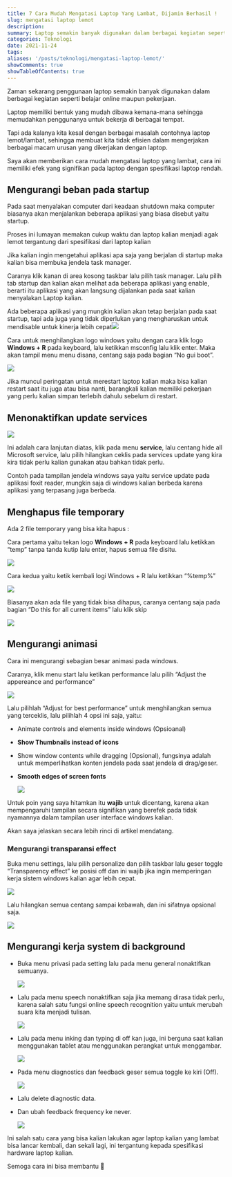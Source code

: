 ```yaml
---
title: 7 Cara Mudah Mengatasi Laptop Yang Lambat, Dijamin Berhasil !
slug: mengatasi laptop lemot
description:
summary: Laptop semakin banyak digunakan dalam berbagai kegiatan seperti belajar online maupun pekerjaan lainnya. Laptop memiliki bentuk yang ringkas sehingga mudah dibawa kemana-mana.
categories: Teknologi
date: 2021-11-24
tags:
aliases: '/posts/teknologi/mengatasi-laptop-lemot/'
showComments: true
showTableOfContents: true
---
```


Zaman sekarang penggunaan laptop semakin banyak digunakan dalam berbagai kegiatan seperti belajar online maupun pekerjaan.

Laptop memiliki bentuk yang mudah dibawa kemana-mana sehingga memudahkan penggunanya untuk bekerja di berbagai tempat.

Tapi ada kalanya kita kesal dengan berbagai masalah contohnya laptop lemot/lambat, sehingga membuat kita tidak efisien dalam mengerjakan berbagai macam urusan yang dikerjakan dengan laptop.

Saya akan memberikan cara mudah mengatasi laptop yang lambat, cara ini memiliki efek yang signifikan pada laptop dengan spesifikasi laptop rendah.

## Mengurangi beban pada startup

Pada saat menyalakan computer dari keadaan shutdown maka computer biasanya akan menjalankan beberapa aplikasi yang biasa disebut yaitu startup.

Proses ini lumayan memakan cukup waktu dan laptop kalian menjadi agak lemot tergantung dari spesifikasi dari laptop kalian

Jika kalian ingin mengetahui aplikasi apa saja yang berjalan di startup maka kalian bisa membuka jendela task manager.

Caranya klik kanan di area kosong taskbar lalu pilih task manager. Lalu pilih tab startup dan kalian akan melihat ada beberapa aplikasi yang enable, berarti itu aplikasi yang akan langsung dijalankan pada saat kalian menyalakan Laptop kalian.

Ada beberapa aplikasi yang mungkin kalian akan tetap berjalan pada saat startup, tapi ada juga yang tidak diperlukan yang mengharuskan untuk mendisable untuk kinerja lebih cepat![](/img/buka-task-manager.png)

Cara untuk menghilangkan logo windows yaitu dengan cara klik logo **Windows + R** pada keyboard, lalu ketikkan msconfig lalu klik enter. Maka akan tampil menu menu disana, centang saja pada bagian “No gui boot”.

![](/img/menghilangkan-bot-gui.png)

Jika muncul peringatan untuk merestart laptop kalian maka bisa kalian restart saat itu juga atau bisa nanti, barangkali kalian memiliki pekerjaan yang perlu kalian simpan terlebih dahulu sebelum di restart.

## Menonaktifkan update services

![](/img/nonaktifkan-services.png)

Ini adalah cara lanjutan diatas, klik pada menu **service**, lalu centang hide all Microsoft service, lalu pilih hilangkan ceklis pada services update yang kira kira tidak perlu kalian gunakan atau bahkan tidak perlu.

Contoh pada tampilan jendela windows saya yaitu service update pada aplikasi foxit reader, mungkin saja di windows kalian berbeda karena aplikasi yang terpasang juga berbeda.

## Menghapus file temporary

Ada 2 file temporary yang bisa kita hapus :

Cara pertama yaitu tekan logo **Windows + R** pada keyboard lalu ketikkan “temp” tanpa tanda kutip lalu enter, hapus semua file disitu.

![](/img/menghapus-file-temporary-1.png)

Cara kedua yaitu ketik kembali logi Windows + R lalu ketikkan “%temp%”

![](/img/cara-kedua-hapus-file-temporary.png)

Biasanya akan ada file yang tidak bisa dihapus, caranya centang saja pada bagian “Do this for all current items” lalu klik skip

![](/img/try-again.png)

## Mengurangi animasi

Cara ini mengurangi sebagian besar animasi pada windows.

Caranya, klik menu start lalu ketikan performance lalu pilih “Adjust the appereance and performance”

![](/img/7-mengurangi-animasi.png)

Lalu pilihlah “Adjust for best performance” untuk menghilangkan semua yang terceklis, lalu pilihlah 4 opsi ini saja, yaitu:

- Animate controls and elements inside windows (Opsioanal)
- **Show Thumbnails instead of icons**
- Show window contents while dragging (Opsional), fungsinya adalah untuk memperlihatkan konten jendela pada saat jendela di drag/geser.
- **Smooth edges of screen fonts**

  ![](/img/visual-effect.png)

Untuk poin yang saya hitamkan itu **wajib** untuk dicentang, karena akan mempengaruhi tampilan secara signifikan yang berefek pada tidak nyamannya dalam tampilan user interface windows kalian.

Akan saya jelaskan secara lebih rinci di artikel mendatang.

### Mengurangi transparansi effect

Buka menu settings, lalu pilih personalize dan pilih taskbar lalu geser toggle “Transparency effect” ke posisi off dan ini wajib jika ingin memperingan kerja sistem windows kalian agar lebih cepat.

![](/img/transparancy-effect.png)

Lalu hilangkan semua centang sampai kebawah, dan ini sifatnya opsional saja.

![](/img/acent-color.png)

## Mengurangi kerja system di background

- Buka menu privasi pada setting lalu pada menu general nonaktifkan semuanya.

  ![](/img/general-privacy-setting.png)

- Lalu pada menu speech nonaktifkan saja jika memang dirasa tidak perlu, karena salah satu fungsi online speech recognition yaitu untuk merubah suara kita menjadi tulisan.

  ![](/img/speech-recognition.png)

- Lalu pada menu inking dan typing di off kan juga, ini berguna saat kalian menggunakan tablet atau menggunakan perangkat untuk menggambar.

  ![](/img/typing-personalization.png)

- Pada menu diagnostics dan feedback geser semua toggle ke kiri (Off).

  ![](/img/diagnostic-feedback.png)

- Lalu delete diagnostic data.
- Dan ubah feedback frequency ke never.

  ![](/img/diagnostic-feedback-2.png)

Ini salah satu cara yang bisa kalian lakukan agar laptop kalian yang lambat bisa lancar kembali, dan sekali lagi, ini tergantung kepada spesifikasi hardware laptop kalian.

Semoga cara ini bisa membantu 🙂
